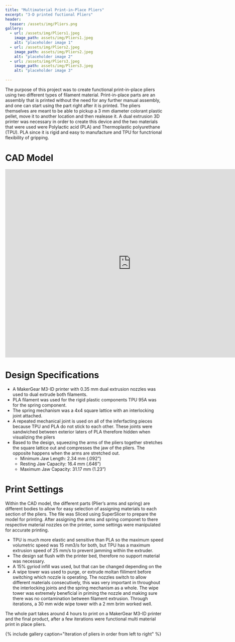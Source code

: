 ```yaml
---
title: "Multimaterial Print-in-Place Pliers"
excerpt: "3-D printed fuctional Pliers"
header:
  teaser: /assets/img/Pliers.png
gallery:
  - url: /assets/img/Pliers1.jpeg
    image_path: assets/img/Pliers1.jpeg
    alt: "placeholder image 1"
  - url: /assets/img/Pliers2.jpeg
    image_path: assets/img/Pliers2.jpeg
    alt: "placeholder image 2"
  - url: /assets/img/Pliers3.jpeg
    image_path: assets/img/Pliers3.jpeg
    alt: "placeholder image 3"
  
---
```


The purpose of this project was to create functional print-in-place pliers using two different types of filament material. Print-in-place parts are an assembly that is printed without the need for any further manual assembly, and one can start using the part right after it is printed. The pliers themselves are meant to be able to pickup a 3 mm diameter colorant plastic pellet, move it to another location and then realease it. A dual extrusion 3D printer was necessary in order to create this device and the two materials that were used were Polylactic acid (PLA) and Thermoplastic polyurethane (TPU). PLA since it is rigid and easy to manufacture and TPU for functrional flexibility of gripping.


# CAD Model

<iframe src="https://a360.co/3IVqUpF" width="800" height="600" allowfullscreen="true" webkitallowfullscreen="true" mozallowfullscreen="true"  frameborder="0"></iframe>

# 

# Design Specifications

* A MakerGear M3-ID printer with 0.35 mm dual extrusion nozzles was used to dual extrude both filaments.
* PLA filament was used for the rigid plastic components TPU 95A was for the spring component.
* The spring mechanism was a 4x4 square lattice with an interlocking joint attached.
* A repeated mechanical joint is used on all of the inferfacting pieces because TPU and PLA do not stick to each other. These joints were sandwiched between exterior laters of PLA therefore hidden when visualizing the pilers
* Based to the design, squeezing the arms of the pliers together stretches the square lattice out and compresses the jaw of the pliers. The opposite happens when the arms are stretched out. 
  * Minimum Jaw Length: 2.34 mm (.092”)
  * Resting Jaw Capacity: 16.4 mm (.646”)
  * Maximum Jaw Capacity: 31.17 mm (1.23”)


# Print Settings

Within the CAD model, the different parts (Plier’s arms and spring) are different bodies to allow for easy selection of assigning materials to each section of the pliers. The file was Sliced using SuperSlicer to prepare the model for printing. After assigning the arms and spring componet to there respective material nozzles on the printer, some settings were manipulated for accurate printing.

* TPU is much more elastic and sensitive than PLA so the maximum speed volumetric speed was 15 mm3/s for both, but TPU has a maximum extrusion speed of 25 mm/s to prevent jamming within the extruder. 
* The design sat flush with the printer bed, therefore no support material was necessary.
* A 15% gyriod infill was used, but that can be changed depending on the 
* A wipe tower was used to purge, or extrude moltan fliliment before switching which nozzle is operating. The nozzles switch to allow different materials consecutively, this was very important in throughout the interlocking joints and the spring mechanism as a whole. The wipe tower was extremely beneficial in priming the nozzle and making sure there was no contamination between filament extrusion. Through iterations, a 30 mm wide wipe tower with a 2 mm brim worked well.  

The whole part takes around 4 hours to print on a MakerGear M3-ID printer and the final product, after a few iterations were functional multi material print in place pliers.

{% include gallery caption="Iteration of pliers in order from left to right" %}
